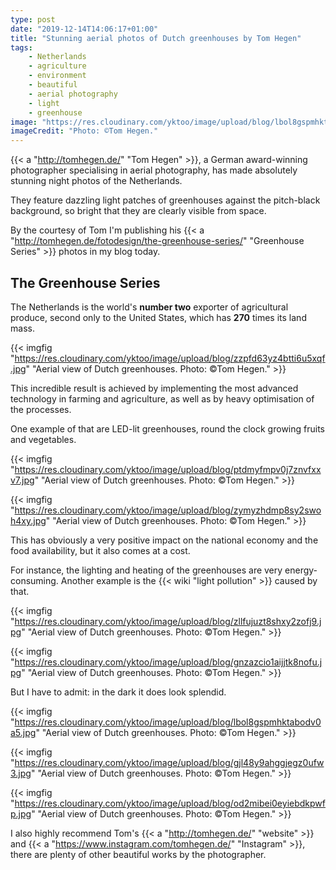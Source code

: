 ```yaml
---
type: post
date: "2019-12-14T14:06:17+01:00"
title: "Stunning aerial photos of Dutch greenhouses by Tom Hegen"
tags:
    - Netherlands
    - agriculture
    - environment
    - beautiful
    - aerial photography
    - light
    - greenhouse
image: "https://res.cloudinary.com/yktoo/image/upload/blog/lbol8gspmhktabodv0a5.jpg"
imageCredit: "Photo: ©Tom Hegen."
---
```


{{< a "http://tomhegen.de/" "Tom Hegen" >}}, a German award-winning photographer specialising in aerial photography, has made absolutely stunning night photos of the Netherlands.

They feature dazzling light patches of greenhouses against the pitch-black background, so bright that they are clearly visible from space.

By the courtesy of Tom I'm publishing his {{< a "http://tomhegen.de/fotodesign/the-greenhouse-series/" "Greenhouse Series" >}} photos in my blog today.

<!--more-->

## The Greenhouse Series

The Netherlands is the world's **number two** exporter of agricultural produce, second only to the United States, which has **270** times its land mass.

{{< imgfig "https://res.cloudinary.com/yktoo/image/upload/blog/zzpfd63yz4btti6u5xqf.jpg" "Aerial view of Dutch greenhouses. Photo: ©Tom Hegen." >}}

This incredible result is achieved by implementing the most advanced technology in farming and agriculture, as well as by heavy optimisation of the processes.

One example of that are LED-lit greenhouses, round the clock growing fruits and vegetables.

{{< imgfig "https://res.cloudinary.com/yktoo/image/upload/blog/ptdmyfmpv0j7znvfxxv7.jpg" "Aerial view of Dutch greenhouses. Photo: ©Tom Hegen." >}}

{{< imgfig "https://res.cloudinary.com/yktoo/image/upload/blog/zymyzhdmp8sy2swoh4xy.jpg" "Aerial view of Dutch greenhouses. Photo: ©Tom Hegen." >}}

This has obviously a very positive impact on the national economy and the food availability, but it also comes at a cost.

For instance, the lighting and heating of the greenhouses are very energy-consuming. Another example is the {{< wiki "light pollution" >}} caused by that.

{{< imgfig "https://res.cloudinary.com/yktoo/image/upload/blog/zllfujuzt8shxy2zofj9.jpg" "Aerial view of Dutch greenhouses. Photo: ©Tom Hegen." >}}

{{< imgfig "https://res.cloudinary.com/yktoo/image/upload/blog/gnzazcio1aijjtk8nofu.jpg" "Aerial view of Dutch greenhouses. Photo: ©Tom Hegen." >}}

But I have to admit: in the dark it does look splendid.

{{< imgfig "https://res.cloudinary.com/yktoo/image/upload/blog/lbol8gspmhktabodv0a5.jpg" "Aerial view of Dutch greenhouses. Photo: ©Tom Hegen." >}}

{{< imgfig "https://res.cloudinary.com/yktoo/image/upload/blog/gjl48y9ahggjegz0ufw3.jpg" "Aerial view of Dutch greenhouses. Photo: ©Tom Hegen." >}}

{{< imgfig "https://res.cloudinary.com/yktoo/image/upload/blog/od2mibei0eyiebdkpwfp.jpg" "Aerial view of Dutch greenhouses. Photo: ©Tom Hegen." >}}

I also highly recommend Tom's {{< a "http://tomhegen.de/" "website" >}} and {{< a "https://www.instagram.com/tomhegen.de/" "Instagram" >}}, there are plenty of other beautiful works by the photographer.